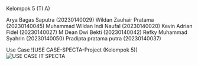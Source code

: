 Kelompok 5 (TI A)

Arya Bagas Saputra (20230140029)
Wildan Zauhair Pratama (20230140045)
Muhammad Wildan Indi Naufal (20230140020)
Kevin Adrian Fidel (20230140027)
M Dean Dwi Bekti (20230140042) 
Refky Muhammad Syahrin (20230140050)
Pradipta pratama putra (20230140037)

Use Case
![USE CASE-SPECTA-Project (Kelompok 5)]
![USE CASE IT SPECTA](https://github.com/user-attachments/assets/c0802b14-9c3f-49f3-b6fd-962f4756b8e4)
